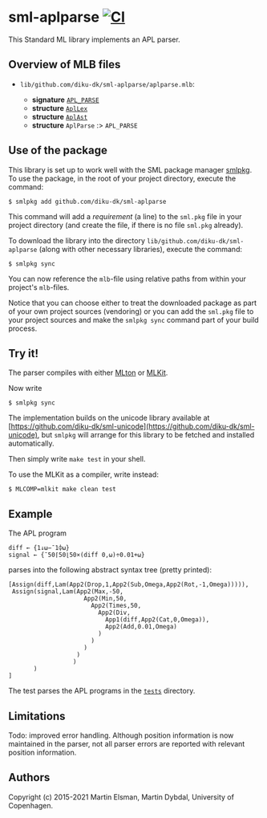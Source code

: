 # sml-aplparse [![CI](https://github.com/diku-dk/sml-aplparse/workflows/CI/badge.svg)](https://github.com/diku-dk/sml-aplparse/actions)

This Standard ML library implements an APL parser.

## Overview of MLB files

- `lib/github.com/diku-dk/sml-aplparse/aplparse.mlb`:

  - **signature** [`APL_PARSE`](lib/github.com/diku-dk/sml-aplparse/APL_PARSE.sig)
  - **structure** [`AplLex`](lib/github.com/diku-dk/sml-aplparse/AplLex.sml)
  - **structure** [`AplAst`](lib/github.com/diku-dk/sml-aplparse/AplAst.sml)
  - **structure** `AplParse` :> `APL_PARSE`


## Use of the package

This library is set up to work well with the SML package manager
[smlpkg](https://github.com/diku-dk/smlpkg).  To use the package, in
the root of your project directory, execute the command:

```
$ smlpkg add github.com/diku-dk/sml-aplparse
```

This command will add a _requirement_ (a line) to the `sml.pkg` file in your
project directory (and create the file, if there is no file `sml.pkg`
already).

To download the library into the directory
`lib/github.com/diku-dk/sml-aplparse` (along with other necessary
libraries), execute the command:

```
$ smlpkg sync
```

You can now reference the `mlb`-file using relative paths from within
your project's `mlb`-files.

Notice that you can choose either to treat the downloaded package as
part of your own project sources (vendoring) or you can add the
`sml.pkg` file to your project sources and make the `smlpkg sync`
command part of your build process.

## Try it!

The parser compiles with either [MLton](http://mlton.org) or
[MLKit](http://www.elsman.com/mlkit/).

Now write

    $ smlpkg sync

The implementation builds on the unicode library available at
[https://github.com/diku-dk/sml-unicode](https://github.com/diku-dk/sml-unicode),
but `smlpkg` will arrange for this library to be fetched and installed
automatically.

Then simply write `make test` in your shell.

To use the MLKit as a compiler, write instead:

    $ MLCOMP=mlkit make clean test

## Example

The APL program

```apl
diff ← {1↓⍵−¯1⌽⍵}
signal ← {¯50⌈50⌊50×(diff 0,⍵)÷0.01+⍵}
```

parses into the following abstract syntax tree (pretty printed):

    [Assign(diff,Lam(App2(Drop,1,App2(Sub,Omega,App2(Rot,-1,Omega))))),
     Assign(signal,Lam(App2(Max,-50,
                         App2(Min,50,
                           App2(Times,50,
                             App2(Div,
                               App1(diff,App2(Cat,0,Omega)),
                               App2(Add,0.01,Omega)
                             )
                           )
                         )
                       )
                      )
           )
    ]

The test parses the APL programs in the
[`tests`](lib/github.com/diku-dk/sml-aplparse/test/tests) directory.

## Limitations

Todo: improved error handling. Although position information is now
maintained in the parser, not all parser errors are reported with
relevant position information.

## Authors

Copyright (c) 2015-2021 Martin Elsman, Martin Dybdal, University of Copenhagen.
